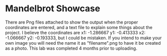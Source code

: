 # Mandelbrot Showcase
There are Png files attached to show the output when the proper coordinates are entered, and a text file to explain some things about the project. I believe the coordinates are  x1: -1.286667 y1: -0.413333 x2: -1.066667 y2: -0.193333, but I could be mistaken. If you intend to make your own image you will need the name it as "filename".png to have it be created as a photo. This lab was completed 4 months prior to uploading.
